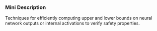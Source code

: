 ### Mini Description

Techniques for efficiently computing upper and lower bounds on neural network outputs or internal activations to verify safety properties.
